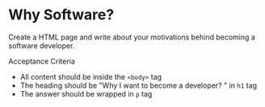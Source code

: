 # Why Software?

Create a HTML page and write about your motivations behind becoming a software developer.
 
 Acceptance Criteria
 
 - All content should be inside the `<body>` tag
 - The heading should be "Why I want to become a developer? " in `h1` tag
 - The answer should be wrapped in `p` tag

